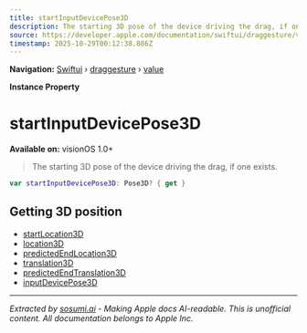 ```yaml
---
title: startInputDevicePose3D
description: The starting 3D pose of the device driving the drag, if one exists.
source: https://developer.apple.com/documentation/swiftui/draggesture/value/startinputdevicepose3d
timestamp: 2025-10-29T00:12:38.886Z
---
```


**Navigation:** [Swiftui](/documentation/swiftui) › [draggesture](/documentation/swiftui/draggesture) › [value](/documentation/swiftui/draggesture/value)

**Instance Property**

# startInputDevicePose3D

**Available on:** visionOS 1.0+

> The starting 3D pose of the device driving the drag, if one exists.

```swift
var startInputDevicePose3D: Pose3D? { get }
```

## Getting 3D position

- [startLocation3D](/documentation/swiftui/draggesture/value/startlocation3d)
- [location3D](/documentation/swiftui/draggesture/value/location3d)
- [predictedEndLocation3D](/documentation/swiftui/draggesture/value/predictedendlocation3d)
- [translation3D](/documentation/swiftui/draggesture/value/translation3d)
- [predictedEndTranslation3D](/documentation/swiftui/draggesture/value/predictedendtranslation3d)
- [inputDevicePose3D](/documentation/swiftui/draggesture/value/inputdevicepose3d)

---

*Extracted by [sosumi.ai](https://sosumi.ai) - Making Apple docs AI-readable.*
*This is unofficial content. All documentation belongs to Apple Inc.*

